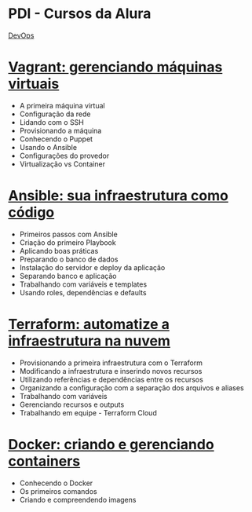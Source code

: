 # PDI - Cursos da Alura

<a href="https://cursos.alura.com.br/formacao-devops">DevOps</a>

<h1><a href="https://cursos.alura.com.br/course/vagrant-gerenciando-maquinas-virtuais">Vagrant: gerenciando máquinas virtuais</a></h1>
<ul>
  <li>A primeira máquina virtual </li>
  <li>Configuração da rede</li>
  <li>Lidando com o SSH</li>
  <li>Provisionando a máquina</li>
  <li>Conhecendo o Puppet</li>
  <li>Usando o Ansible</li>
  <li>Configurações do provedor</li>
  <li>Virtualização vs Container</li>
</ul>
<h1><a href="https://cursos.alura.com.br/course/infraestrutura-como-codigo-com-ansible">Ansible: sua infraestrutura como código</a></h1>
<ul>
  <li>Primeiros passos com Ansible</li>
  <li>Criação do primeiro Playbook</li>
  <li>Aplicando boas práticas</li>
  <li>Preparando o banco de dados</li>
  <li>Instalação do servidor e deploy da aplicação</li>
  <li>Separando banco e aplicação</li>
  <li>Trabalhando com variáveis e templates</li>
  <li>Usando roles, dependências e defaults</li>
</ul>
<h1><a href="https://cursos.alura.com.br/course/terraform">Terraform: automatize a infraestrutura na nuvem</a></h1>
<ul>
  <li>Provisionando a primeira infraestrutura com o Terraform</li>
  <li>Modificando a infraestrutura e inserindo novos recursos</li>
  <li>Utilizando referências e dependências entre os recursos</li>
  <li>Organizando a configuração com a separação dos arquivos e aliases</li>
  <li>Trabalhando com variáveis</li>
  <li>Gerenciando recursos e outputs</li>
  <li>Trabalhando em equipe - Terraform Cloud</li>
</ul>
<h1><a href="https://cursos.alura.com.br/course/docker-criando-gerenciando-containers">Docker: criando e gerenciando containers</a></h1>
<ul>
  <li>Conhecendo o Docker</li>
  <li>Os primeiros comandos</li>
  <li>Criando e compreendendo imagens</li>
</ul>